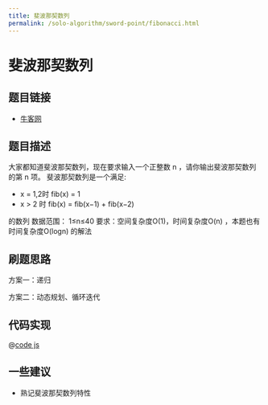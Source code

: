```yaml
---
title: 斐波那契数列
permalink: /solo-algorithm/sword-point/fibonacci.html
---
```


# 斐波那契数列

## 题目链接

- [牛客网](https://www.nowcoder.com/practice/c6c7742f5ba7442aada113136ddea0c3)

## 题目描述

大家都知道斐波那契数列，现在要求输入一个正整数 n ，请你输出斐波那契数列的第 n 项。
斐波那契数列是一个满足:

- x = 1,2时 fib(x) = 1
- x > 2 时 fib(x) = fib(x−1) + fib(x−2)

的数列
数据范围： 1≤n≤40
要求：空间复杂度O(1)，时间复杂度O(n) ，本题也有时间复杂度O(logn) 的解法

## 刷题思路

方案一：递归

方案二：动态规划、循环迭代

## 代码实现

@[code js](@algorithm/sword-point/动态规划/fibonacci.js)

## 一些建议

- 熟记斐波那契数列特性
